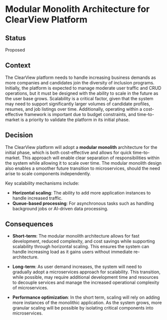 # Modular Monolith Architecture for ClearView Platform

## Status
Proposed

## Context 
The ClearView platform needs to handle increasing business demands as more companies and candidates join the diversity of inclusion programs. 
Initially, the platform is expected to manage moderate user traffic and CRUD operations, but it must be designed with the ability to scale in the future as the user base grows. Scalability is a critical factor, given that the system may need to support significantly larger volumes of candidate profiles, resumes, and job listings over time. Additionally, operating within a cost-effective framework is important due to budget constraints, and time-to-market is a priority to validate the platform in its initial phase.

## Decision
The ClearView platform will adopt a **modular monolith** architecture for the initial phase, which is both cost-effective and allows for quick time-to-market. This approach will enable clear separation of responsibilities within the system while allowing it to scale over time. The modular monolith design also enables a smoother future transition to microservices, should the need arise to scale components independently.

Key scalability mechanisms include:
- **Horizontal scaling**: The ability to add more application instances to handle increased traffic.
- **Queue-based processing**: For asynchronous tasks such as handling background jobs or AI-driven data processing.

## Consequences
* **Short-term**: The modular monolith architecture allows for fast development, reduced complexity, and cost savings while supporting scalability through horizontal scaling. This ensures the system can handle increasing load as it gains users without immediate re-architecture.

* **Long-term**: As user demand increases, the system will need to gradually adopt a microservices approach for scalability. This transition, while possible, may require additional development time and resources to decouple services and manage the increased operational complexity of microservices.

* **Performance optimization**: In the short term, scaling will rely on adding more instances of the monolithic application. As the system grows, more granular scaling will be possible by isolating critical components into microservices.